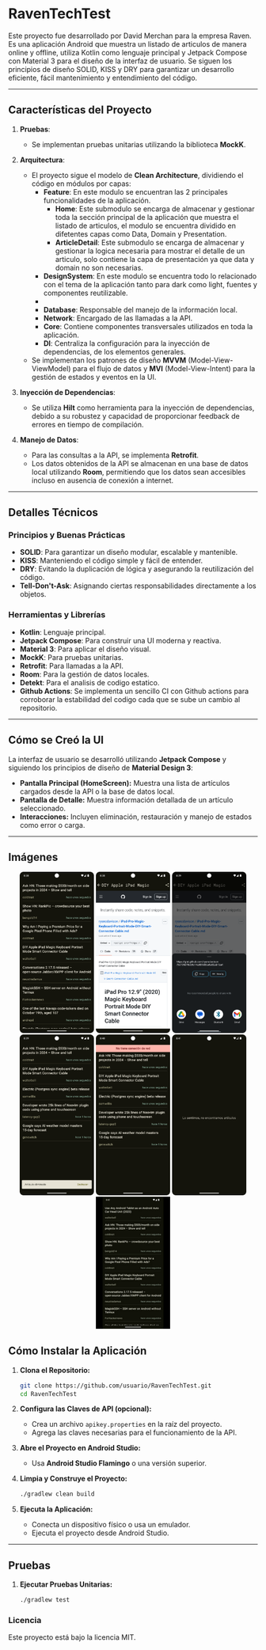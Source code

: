 
# RavenTechTest

Este proyecto fue desarrollado por David Merchan para la empresa Raven. Es una aplicación Android que muestra un listado de articulos de manera online y offline, utiliza Kotlin como lenguaje principal y Jetpack Compose con Material 3 para el diseño de la interfaz de usuario. Se siguen los principios de diseño SOLID, KISS y DRY para garantizar un desarrollo eficiente, fácil mantenimiento y entendimiento del código.

---

## Características del Proyecto

1. **Pruebas**:
   - Se implementan pruebas unitarias utilizando la biblioteca **MockK**.

2. **Arquitectura**:
   - El proyecto sigue el modelo de **Clean Architecture**, dividiendo el código en módulos por capas:
      - **Feature**: En este modulo se encuentran las 2 principales funcionalidades de la aplicación.
        - **Home**: Este submodulo se encarga de almacenar y gestionar toda la sección principal de la aplicación que muestra el listado de articulos, el modulo se encuentra dividido en difetentes capas como Data, Domain y Presentation.
        - **ArticleDetail**: Este submodulo se encarga de almacenar y gestionar la logica necesaria para mostrar el detalle de un articulo, solo contiene la capa de presentación ya que data y domain no son necesarias.
      - **DesignSystem**: En este modulo se encuentra todo lo relacionado con el tema de la aplicación tanto para dark como light, fuentes y componentes reutilizable.
      - 
      - **Database**: Responsable del manejo de la información local.
      - **Network**: Encargado de las llamadas a la API.
      - **Core**: Contiene componentes transversales utilizados en toda la aplicación.
      - **DI**: Centraliza la configuración para la inyección de dependencias, de los elementos generales.
   - Se implementan los patrones de diseño **MVVM** (Model-View-ViewModel) para el flujo de datos y **MVI** (Model-View-Intent) para la gestión de estados y eventos en la UI.

3. **Inyección de Dependencias**:
   - Se utiliza **Hilt** como herramienta para la inyección de dependencias, debido a su robustez y capacidad de proporcionar feedback de errores en tiempo de compilación.

4. **Manejo de Datos**:
   - Para las consultas a la API, se implementa **Retrofit**.
   - Los datos obtenidos de la API se almacenan en una base de datos local utilizando **Room**, permitiendo que los datos sean accesibles incluso en ausencia de conexión a internet.

---
## Detalles Técnicos

### Principios y Buenas Prácticas
- **SOLID**: Para garantizar un diseño modular, escalable y mantenible.
- **KISS**: Manteniendo el código simple y fácil de entender.
- **DRY**: Evitando la duplicación de lógica y asegurando la reutilización del código.
- **Tell-Don't-Ask**: Asignando ciertas responsabilidades directamente a los objetos.

### Herramientas y Librerías
- **Kotlin**: Lenguaje principal.
- **Jetpack Compose**: Para construir una UI moderna y reactiva.
- **Material 3**: Para aplicar el diseño visual.
- **MockK**: Para pruebas unitarias.
- **Retrofit**: Para llamadas a la API.
- **Room**: Para la gestión de datos locales.
- **Detekt**: Para el analisis de codigo estatico.
- **Github Actions**: Se implementa un sencillo CI con Github actions para corroborar la estabilidad del codigo cada que se sube un cambio al repositorio.

---

## **Cómo se Creó la UI**
La interfaz de usuario se desarrolló utilizando **Jetpack Compose** y siguiendo los principios de diseño de **Material Design 3**:
- **Pantalla Principal (HomeScreen):** Muestra una lista de artículos cargados desde la API o la base de datos local.
- **Pantalla de Detalle:** Muestra información detallada de un artículo seleccionado.
- **Interacciones:** Incluyen eliminación, restauración y manejo de estados como error o carga.

---

## Imágenes

<p align="center">
  <img src="assets/image1.png" alt="Imagen 1" width="150"/>
  <img src="assets/image2.png" alt="Imagen 1" width="150"/>
  <img src="assets/image3.png" alt="Imagen 1" width="150"/>
  <img src="assets/image4.png" alt="Imagen 1" width="150"/>
  <img src="assets/image5.png" alt="Imagen 1" width="150"/>
  <img src="assets/image6.png" alt="Imagen 1" width="150"/>
  <img src="assets/video.gif" alt="Imagen 1" width="150"/>
</p>

## **Cómo Instalar la Aplicación**
1. **Clona el Repositorio:**
   ```bash
   git clone https://github.com/usuario/RavenTechTest.git
   cd RavenTechTest
   ```

2. **Configura las Claves de API (opcional):**
   - Crea un archivo `apikey.properties` en la raíz del proyecto.
   - Agrega las claves necesarias para el funcionamiento de la API.

3. **Abre el Proyecto en Android Studio:**
   - Usa **Android Studio Flamingo** o una versión superior.

4. **Limpia y Construye el Proyecto:**
   ```bash
   ./gradlew clean build
   ```

5. **Ejecuta la Aplicación:**
   - Conecta un dispositivo físico o usa un emulador.
   - Ejecuta el proyecto desde Android Studio.

---

## **Pruebas**
1. **Ejecutar Pruebas Unitarias:**
   ```bash
   ./gradlew test
   ```

### **Licencia**
Este proyecto está bajo la licencia MIT.
